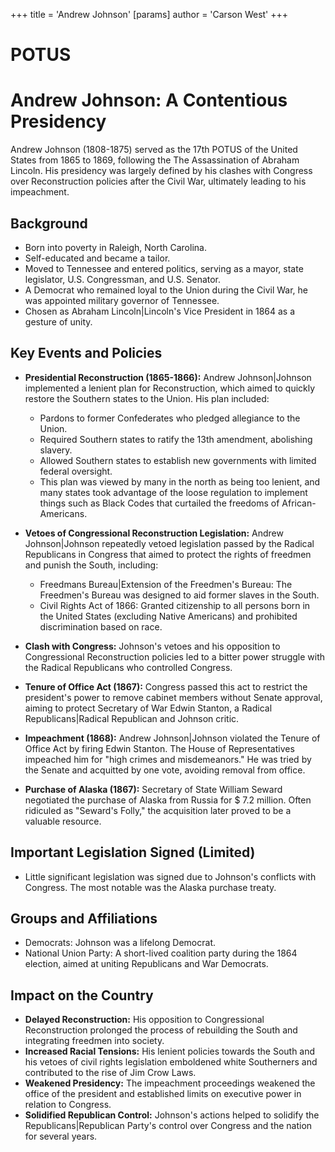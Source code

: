 +++
 title = 'Andrew Johnson'
[params]
	author = 'Carson West'
+++
# POTUS
# Andrew Johnson: A Contentious Presidency

Andrew Johnson (1808-1875) served as the 17th POTUS of the United States from 1865 to 1869, following the The Assassination of Abraham Lincoln. His presidency was largely defined by his clashes with Congress over Reconstruction policies after the Civil War, ultimately leading to his impeachment.

## Background

*   Born into poverty in Raleigh, North Carolina.
*   Self-educated and became a tailor.
*   Moved to Tennessee and entered politics, serving as a mayor, state legislator, U.S. Congressman, and U.S. Senator.
*   A Democrat who remained loyal to the Union during the Civil War, he was appointed military governor of Tennessee.
*   Chosen as Abraham Lincoln|Lincoln's Vice President in 1864 as a gesture of unity.

## Key Events and Policies

*   **Presidential Reconstruction (1865-1866):** Andrew Johnson|Johnson implemented a lenient plan for Reconstruction, which aimed to quickly restore the Southern states to the Union. His plan included:
    *   Pardons to former Confederates who pledged allegiance to the Union.
    *   Required Southern states to ratify the 13th amendment, abolishing slavery.
    *   Allowed Southern states to establish new governments with limited federal oversight.
    *   This plan was viewed by many in the north as being too lenient, and many states took advantage of the loose regulation to implement things such as Black Codes that curtailed the freedoms of African-Americans.

*   **Vetoes of Congressional Reconstruction Legislation:** Andrew Johnson|Johnson repeatedly vetoed legislation passed by the Radical Republicans in Congress that aimed to protect the rights of freedmen and punish the South, including:
    *   Freedmans Bureau|Extension of the Freedmen's Bureau: The Freedmen's Bureau was designed to aid former slaves in the South.
    *   Civil Rights Act of 1866: Granted citizenship to all persons born in the United States (excluding Native Americans) and prohibited discrimination based on race.

*   **Clash with Congress:** Johnson's vetoes and his opposition to Congressional Reconstruction policies led to a bitter power struggle with the Radical Republicans who controlled Congress.

*   **Tenure of Office Act (1867):** Congress passed this act to restrict the president's power to remove cabinet members without Senate approval, aiming to protect Secretary of War Edwin Stanton, a Radical Republicans|Radical Republican and Johnson critic.

*   **Impeachment (1868):** Andrew Johnson|Johnson violated the Tenure of Office Act by firing Edwin Stanton. The House of Representatives impeached him for "high crimes and misdemeanors." He was tried by the Senate and acquitted by one vote, avoiding removal from office.

*   **Purchase of Alaska (1867):** Secretary of State William Seward negotiated the purchase of Alaska from Russia for  $ 7.2 million.  Often ridiculed as "Seward's Folly," the acquisition later proved to be a valuable resource.

## Important Legislation Signed (Limited)

*   Little significant legislation was signed due to Johnson's conflicts with Congress. The most notable was the Alaska purchase treaty.

## Groups and Affiliations

*   Democrats: Johnson was a lifelong Democrat.
*   National Union Party: A short-lived coalition party during the 1864 election, aimed at uniting Republicans and War Democrats.

## Impact on the Country

*   **Delayed Reconstruction:** His opposition to Congressional Reconstruction prolonged the process of rebuilding the South and integrating freedmen into society.
*   **Increased Racial Tensions:** His lenient policies towards the South and his vetoes of civil rights legislation emboldened white Southerners and contributed to the rise of Jim Crow Laws.
*   **Weakened Presidency:** The impeachment proceedings weakened the office of the president and established limits on executive power in relation to Congress.
*   **Solidified Republican Control:** Johnson's actions helped to solidify the Republicans|Republican Party's control over Congress and the nation for several years.
